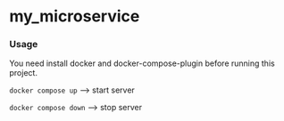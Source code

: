 # my_microservice

<h3>Usage</h3>
You need install docker and docker-compose-plugin before running this project.

<code>docker compose up</code> --> start server

<code>docker compose down</code> --> stop server
